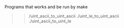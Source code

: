 Programs that works and be run by make
>> /uint_ascii_to_uint_ascii
>> ./uint_le_to_uint_ascii
>> ./uint_ascii_to_uint_le